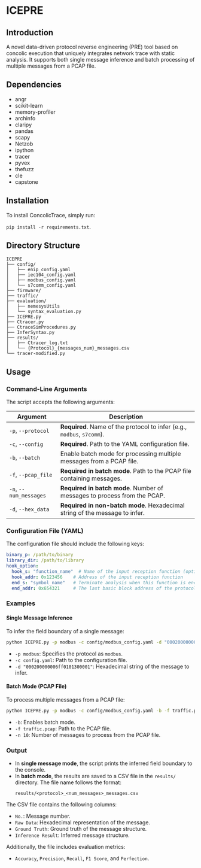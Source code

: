 # ICEPRE
## Introduction
A novel data-driven protocol reverse engineering (PRE) tool based on concolic execution that uniquely integrates network trace with static analysis.
It supports both single message inference and batch processing of multiple messages from a PCAP file.

[//]: # (## Features)

[//]: # (* Supports concolic execution and tracing of binary programs)


## Dependencies
* angr
* scikit-learn
* memory-profiler
* archinfo
* claripy
* pandas
* scapy
* Netzob
* ipython
* tracer
* pyvex
* thefuzz
* cle
* capstone

## Installation
To install ConcolicTrace, simply run:

`pip install -r requirements.txt`.

## Directory Structure
```aiignore
ICEPRE
├── config/
│   ├── enip_config.yaml
│   ├── iec104_config.yaml
│   ├── modbus_config.yaml
│   └── s7comm_config.yaml
├── firmware/
├── traffic/
├── evaluation/
│   ├── nemesysUtils
│   └── syntax_evaluation.py
├── ICEPRE.py
├── Ctracer.py
├── CtraceSimProcedures.py
├── InferSyntax.py
├── results/
│   ├── Ctracer_log.txt
│   └── {Protocol}_{messages_num}_messages.csv
└── tracer-modified.py
```

## Usage

### Command-Line Arguments

The script accepts the following arguments:

| Argument               | Description                                                                 |
|------------------------|-----------------------------------------------------------------------------|
| `-p`, `--protocol`     | **Required**. Name of the protocol to infer (e.g., `modbus`, `s7comm`).     |
| `-c`, `--config`       | **Required**. Path to the YAML configuration file.                          |
| `-b`, `--batch`        | Enable batch mode for processing multiple messages from a PCAP file.        |
| `-f`, `--pcap_file`    | **Required in batch mode**. Path to the PCAP file containing messages.      |
| `-n`, `--num_messages` | **Required in batch mode**. Number of messages to process from the PCAP.    |
| `-d`, `--hex_data`     | **Required in non-batch mode**. Hexadecimal string of the message to infer. |

### Configuration File (YAML)

The configuration file should include the following keys:

```yaml
binary_p: /path/to/binary
library_dir: /path/to/library
hook_option:
  hook_s: "function_name"  # Name of the input reception function (optional)
  hook_addr: 0x123456    # Address of the input reception function
  end_s: "symbol_name"   # Terminate analysis when this function is encountered (optional)
  end_addr: 0x654321     # The last basic block address of the protocol parsing function
```

### Examples

#### Single Message Inference

To infer the field boundary of a single message:

```bash
python ICEPRE.py -p modbus -c config/modbus_config.yaml -d "000200000006ff0101300001"
```

- `-p modbus`: Specifies the protocol as `modbus`.
- `-c config.yaml`: Path to the configuration file.
- `-d "000200000006ff0101300001"`: Hexadecimal string of the message to infer.

#### Batch Mode (PCAP File)

To process multiple messages from a PCAP file:

```bash
python ICEPRE.py -p modbus -c config/modbus_config.yaml -b -f traffic.pcap -n 10
```

- `-b`: Enables batch mode.
- `-f traffic.pcap`: Path to the PCAP file.
- `-n 10`: Number of messages to process from the PCAP file.

### Output

- In **single message mode**, the script prints the inferred field boundary to the console.
- In **batch mode**, the results are saved to a CSV file in the `results/` directory. The file name follows the format:  
  ```
  results/<protocol>_<num_messages>_messages.csv
  ```

The CSV file contains the following columns:
- `No.`: Message number.
- `Raw Data`: Hexadecimal representation of the message.
- `Ground Truth`: Ground truth of the message structure.
- `Inference Result`: Inferred message structure.

Additionally, the file includes evaluation metrics:
- `Accuracy`, `Precision`, `Recall`, `F1 Score`, and `Perfection`.

